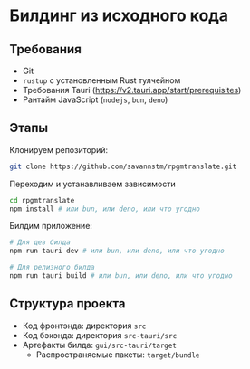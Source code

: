 # Билдинг из исходного кода

## Требования

- Git
- `rustup` с установленным Rust тулчейном
- Требования Tauri (<https://v2.tauri.app/start/prerequisites>)
- Рантайм JavaScript (`nodejs`, `bun`, `deno`)

## Этапы

Клонируем репозиторий:

```bash
git clone https://github.com/savannstm/rpgmtranslate.git
```

Переходим и устанавливаем зависимости

```bash
cd rpgmtranslate
npm install # или bun, или deno, или что угодно
```

Билдим приложение:

```bash
# Для дев билда
npm run tauri dev # или bun, или deno, или что угодно

# Для релизного билда
npm run tauri build # или bun, или deno, или что угодно
```

## Структура проекта

- Код фронтэнда: директория `src`
- Код бэкэнда: директория `src-tauri/src`
- Артефакты билда: `gui/src-tauri/target`
    - Распространяемые пакеты: `target/bundle`
